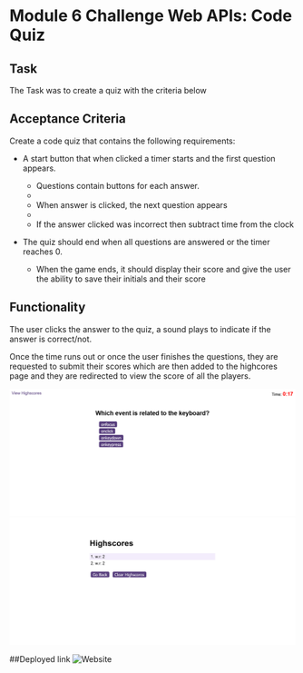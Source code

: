 # Module 6 Challenge Web APIs: Code Quiz

##  Task
The Task was to create a quiz with the criteria below

## Acceptance Criteria

Create a code quiz that contains the following requirements:

* A start button that when clicked a timer starts and the first question appears.
 
  * Questions contain buttons for each answer.
  * 
  * When answer is clicked, the next question appears
  * 
  * If the answer clicked was incorrect then subtract time from the clock

* The quiz should end when all questions are answered or the timer reaches 0.

  * When the game ends, it should display their score and give the user the ability to save their initials and their score
  
## Functionality
The user clicks the answer to the quiz, a sound plays to indicate if the answer is correct/not.

Once the time runs out or once the user finishes the questions, they are requested to submit their scores which are then added to the highcores page and they are redirected to view the score of all the players.


![Screenshot of quiz page](./assets/images/quiz-screenshot.png)
![Screenshot of high scores page](./assets/images/highscores-screenshot.png)

##Deployed link
![Website](https://gloal.github.io/code-quiz/)
